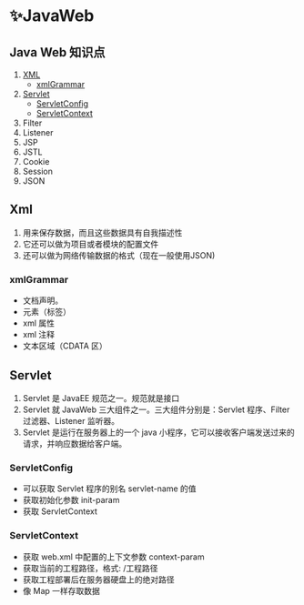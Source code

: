 # ✨JavaWeb
## Java Web 知识点

1. [XML](#Xml)
   - [xmlGrammar](#xmlGrammar)
2. [Servlet](#Servlet)
   - [ServletConfig](#ServletConfig) 
   - [ServletContext](#ServletContext)
3. Filter
4. Listener
5. JSP
6. JSTL
7. Cookie
8. Session
9. JSON

## Xml

1. 用来保存数据，而且这些数据具有自我描述性 
2. 它还可以做为项目或者模块的配置文件 
3. 还可以做为网络传输数据的格式（现在一般使用JSON)

### xmlGrammar

- 文档声明。 
- 元素（标签） 
- xml 属性 
- xml 注释 
- 文本区域（CDATA 区）

## Servlet

1. Servlet 是 JavaEE 规范之一。规范就是接口 
2. Servlet 就 JavaWeb 三大组件之一。三大组件分别是：Servlet 程序、Filter 过滤器、Listener 监听器。 
3. Servlet 是运行在服务器上的一个 java 小程序，它可以接收客户端发送过来的请求，并响应数据给客户端。

### ServletConfig

- 可以获取 Servlet 程序的别名 servlet-name 的值 
- 获取初始化参数 init-param 
- 获取 ServletContext

### ServletContext

- 获取 web.xml 中配置的上下文参数 context-param
- 获取当前的工程路径，格式: /工程路径
- 获取工程部署后在服务器硬盘上的绝对路径 
- 像 Map 一样存取数据


